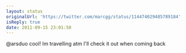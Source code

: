 ```yaml
---
layout: status
originalUrl: 'https://twitter.com/marcgg/status/114474029485789184'
isReply: true
date: 2011-09-15 23:01:50
---
```


@arsduo cool! Im travelling atm I'll check it out when coming back

